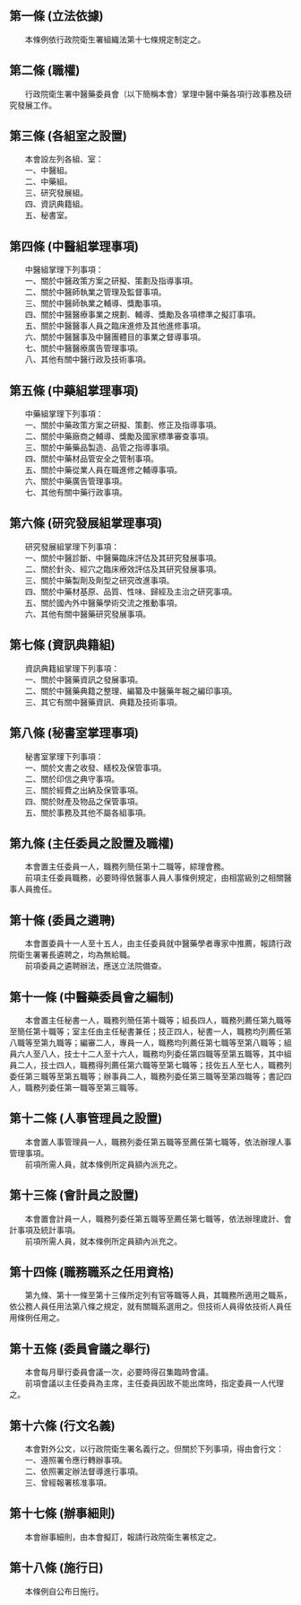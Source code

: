 第一條 (立法依據)
-----------------
　　本條例依行政院衛生署組織法第十七條規定制定之。  


第二條 (職權)
-------------
　　行政院衛生署中醫藥委員會（以下簡稱本會）掌理中醫中藥各項行政事務及研究發展工作。  


第三條 (各組室之設置)
---------------------
　　本會設左列各組、室：  
　　一、中醫組。  
　　二、中藥組。  
　　三、研究發展組。  
　　四、資訊典籍組。  
　　五、秘書室。  


第四條 (中醫組掌理事項)
-----------------------
　　中醫組掌理下列事項：  
　　一、關於中醫政策方案之研擬、策劃及指導事項。  
　　二、關於中醫師執業之管理及監督事項。  
　　三、關於中醫師執業之輔導、獎勵事項。  
　　四、關於中醫醫療事業之規劃、輔導、獎勵及各項標準之擬訂事項。  
　　五、關於中醫醫事人員之臨床進修及其他進修事項。  
　　六、關於中醫醫事及中醫團體目的事業之督導事項。  
　　七、關於中醫醫療廣告管理事項。  
　　八、其他有關中醫行政及技術事項。  


第五條 (中藥組掌理事項)
-----------------------
　　中藥組掌理下列事項：  
　　一、關於中藥政策方案之研擬、策劃、修正及指導事項。  
　　二、關於中藥廠商之輔導、獎勵及國家標準審查事項。  
　　三、關於中藥藥品製造、品管之指導事項。  
　　四、關於中藥材品管安全之管制事項。  
　　五、關於中藥從業人員在職進修之輔導事項。  
　　六、關於中藥廣告管理事項。  
　　七、其他有關中藥行政事項。  


第六條 (研究發展組掌理事項)
---------------------------
　　研究發展組掌理下列事項：  
　　一、關於中醫診斷、中醫藥臨床評估及其研究發展事項。  
　　二、關於針灸、經穴之臨床療效評估及其研究發展事項。  
　　三、關於中藥製劑及劑型之研究改進事項。  
　　四、關於中藥材基原、品質、性味、歸經及主治之研究事項。  
　　五、關於國內外中醫藥學術交流之推動事項。  
　　六、其他有關中醫藥研究發展事項。  


第七條 (資訊典籍組)
-------------------
　　資訊典籍組掌理下列事項：  
　　一、關於中醫藥資訊之發展事項。  
　　二、關於中醫藥典籍之整理、編纂及中醫藥年報之編印事項。  
　　三、其它有關中醫藥資訊、典籍及技術事項。  


第八條 (秘書室掌理事項)
-----------------------
　　秘書室掌理下列事項：  
　　一、關於文書之收發、繕校及保管事項。  
　　二、關於印信之典守事項。  
　　三、關於經費之出納及保管事項。  
　　四、關於財產及物品之保管事項。  
　　五、關於事務及其他不屬各組事項。  


第九條 (主任委員之設置及職權)
-----------------------------
　　本會置主任委員一人，職務列簡任第十二職等，綜理會務。  
　　前項主任委員職務，必要時得依醫事人員人事條例規定，由相當級別之相關醫事人員擔任。  


第十條 (委員之遴聘)
-------------------
　　本會置委員十一人至十五人，由主任委員就中醫藥學者專家中推薦，報請行政院衛生署署長遴聘之，均為無給職。  
　　前項委員之遴聘辦法，應送立法院備查。  


第十一條 (中醫藥委員會之編制)
-----------------------------
　　本會置主任秘書一人，職務列簡任第十職等；組長四人，職務列薦任第九職等至簡任第十職等；室主任由主任秘書兼任；技正四人，秘書一人，職務均列薦任第八職等至第九職等；編審二人，專員一人，職務均列薦任第七職等至第八職等；組員六人至八人，技士十二人至十六人，職務均列委任第四職等至第五職等，其中組員二人，技士四人，職務得列薦任第六職等至第七職等；技佐五人至七人，職務列委任第三職等至第五職等；辦事員二人，職務列委任第三職等至第四職等；書記四人，職務列委任第一職等至第三職等。  


第十二條 (人事管理員之設置)
---------------------------
　　本會置人事管理員一人，職務列委任第五職等至薦任第七職等，依法辦理人事管理事項。  
　　前項所需人員，就本條例所定員額內派充之。  


第十三條 (會計員之設置)
-----------------------
　　本會置會計員一人，職務列委任第五職等至薦任第七職等，依法辦理歲計、會計事項及統計事項。  
　　前項所需人員，就本條例所定員額內派充之。  


第十四條 (職務職系之任用資格)
-----------------------------
　　第九條、第十一條至第十三條所定列有官等職等人員，其職務所適用之職系，依公務人員任用法第八條之規定，就有關職系選用之。但技術人員得依技術人員任用條例任用之。  


第十五條 (委員會議之舉行)
-------------------------
　　本會每月舉行委員會議一次，必要時得召集臨時會議。  
　　前項會議以主任委員為主席，主任委員因故不能出席時，指定委員一人代理之。  


第十六條 (行文名義)
-------------------
　　本會對外公文，以行政院衛生署名義行之。但關於下列事項，得由會行文：  
　　一、遵照署令應行轉辦事項。  
　　二、依照署定辦法督導進行事項。  
　　三、曾經報署核准事項。  


第十七條 (辦事細則)
-------------------
　　本會辦事細則，由本會擬訂，報請行政院衛生署核定之。  


第十八條 (施行日)
-----------------
　　本條例自公布日施行。